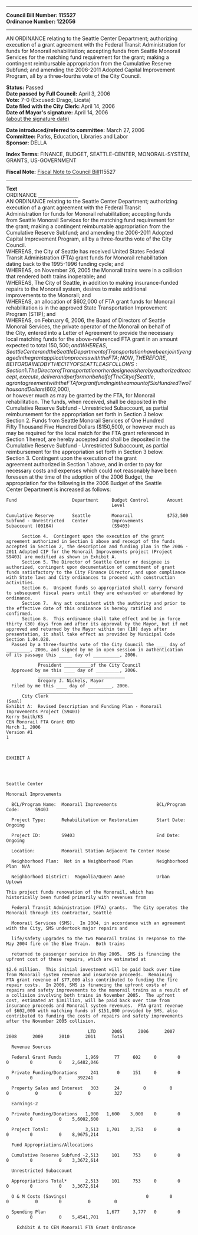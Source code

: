 * * * * *  
  
**Council Bill Number: [](#h0)[](#h2)115527**   
**Ordinance Number: 122056**  
  
* * * * *  
  
AN ORDINANCE relating to the Seattle Center Department; authorizing execution of a grant agreement with the Federal Transit Administration for funds for Monorail rehabilitation; accepting funds from Seattle Monorail Services for the matching fund requirement for the grant; making a contingent reimbursable appropriation from the Cumulative Reserve Subfund; and amending the 2006-2011 Adopted Capital Improvement Program, all by a three-fourths vote of the City Council.  
  
**Status:** Passed   
**Date passed by Full Council:** April 3, 2006   
**Vote:** 7-0 (Excused: Drago, Licata)   
**Date filed with the City Clerk:** April 14, 2006   
**Date of Mayor's signature:** April 14, 2006   
[(about the signature date)](/~public/approvaldate.htm)   
  
  
**Date introduced/referred to committee:** March 27, 2006   
**Committee:** Parks, Education, Libraries and Labor   
**Sponsor:** DELLA   
  
**Index Terms:** FINANCE, BUDGET, SEATTLE-CENTER, MONORAIL-SYSTEM, GRANTS, US-GOVERNMENT  
  
**Fiscal Note:** [Fiscal Note to Council Bill](http://clerk.seattle.gov/~public/fnote/115527.htm)[](#h1)[](#h3)115527  
  
* * * * *  
  
**Text**  
    ORDINANCE _________________  
    AN ORDINANCE relating to the Seattle Center Department; authorizing  
    execution of a grant agreement with the Federal Transit  
    Administration for funds for Monorail rehabilitation; accepting funds  
    from Seattle Monorail Services for the matching fund requirement for  
    the grant; making a contingent reimbursable appropriation from the  
    Cumulative Reserve Subfund; and amending the 2006-2011 Adopted  
    Capital Improvement Program, all by a three-fourths vote of the City  
    Council.  
    WHEREAS, the City of Seattle has received United States Federal  
    Transit Administration (FTA) grant funds for Monorail rehabilitation  
    dating back to the 1995-1996 funding cycle; and  
    WHEREAS, on November 26, 2005 the Monorail trains were in a collision  
    that rendered both trains inoperable; and  
    WHEREAS, The City of Seattle, in addition to making insurance-funded  
    repairs to the Monorail system, desires to make additional  
    improvements to the Monorail; and  
    WHEREAS, an allocation of $602,000 of FTA grant funds for Monorail  
    rehabilitation is in the approved State Transportation Improvement  
    Program (STIP); and  
    WHEREAS, on February 6, 2006, the Board of Directors of Seattle  
    Monorail Services, the private operator of the Monorail on behalf of  
    the City, entered into a Letter of Agreement to provide the necessary  
    local matching funds for the above-referenced FTA grant in an amount  
    expected to total $150,500; and  
    WHEREAS, Seattle Center and the Seattle Department of Transportation  
    have been jointly engaged in the grant application process with the  
    FTA;  
    NOW, THEREFORE,  
    BE IT ORDAINED BY THE CITY OF SEATTLE AS FOLLOWS:  
          Section 1.  The Director of Transportation or her designee is  
    hereby authorized to accept, execute, deliver and perform on behalf  
    of The City of Seattle, a grant agreement with the FTA for grant  
    funding in the amount of Six Hundred Two Thousand Dollars ($602,000),  
    or however much as may be granted by the FTA, for Monorail  
    rehabilitation.  The funds, when received, shall be deposited in the  
    Cumulative Reserve Subfund - Unrestricted Subaccount, as partial  
    reimbursement for the appropriation set forth in Section 3 below.  
          Section 2.  Funds from Seattle Monorail Services of One Hundred  
    Fifty Thousand Five Hundred Dollars ($150,500), or however much as  
    may be required for the local match for the FTA grant referenced in  
    Section 1 hereof, are hereby accepted and shall be deposited in the  
    Cumulative Reserve Subfund - Unrestricted Subaccount, as partial  
    reimbursement for the appropriation set forth in Section 3 below.  
          Section 3.  Contingent upon the execution of the grant  
    agreement authorized in Section 1 above, and in order to pay for  
    necessary costs and expenses which could not reasonably have been  
    foreseen at the time of the adoption of the 2006 Budget, the  
    appropriation for the following in the 2006 Budget of the Seattle  
    Center Department is increased as follows:  
  
    Fund                     Department     Budget Control       Amount  
                                            Level  
  
    Cumulative Reserve       Seattle        Monorail             $752,500  
    Subfund - Unrestricted   Center         Improvements  
    Subaccount (00164)                      (S9403)  
  
          Section 4.  Contingent upon the execution of the grant  
    agreement authorized in Section 1 above and receipt of the funds  
    accepted in Section 2, the description and funding plan in the 2006 -  
    2011 Adopted CIP for the Monorail Improvements project (Project  
    S9403) are modified as shown in Exhibit A.  
          Section 5. The Director of Seattle Center or designee is  
    authorized, contingent upon documentation of commitment of grant  
    funds satisfactory to the City Finance Director, and upon compliance  
    with State laws and City ordinances to proceed with construction  
    activities.  
          Section 6.  Unspent funds so appropriated shall carry forward  
    to subsequent fiscal years until they are exhausted or abandoned by  
    ordinance.  
          Section 7.  Any act consistent with the authority and prior to  
    the effective date of this ordinance is hereby ratified and  
    confirmed.  
          Section 8.  This ordinance shall take effect and be in force  
    thirty (30) days from and after its approval by the Mayor, but if not  
    approved and returned by the Mayor within ten (10) days after  
    presentation, it shall take effect as provided by Municipal Code  
    Section 1.04.020.  
      Passed by a three-fourths vote of the City Council the ____ day of  
    _________, 2006, and signed by me in open session in authentication  
    of its passage this _____ day of __________, 2006.  
                _________________________________  
                President __________of the City Council  
      Approved by me this ____ day of _________, 2006.  
                _________________________________  
                Gregory J. Nickels, Mayor  
      Filed by me this ____ day of _________, 2006.  
                ____________________________________  
          City Clerk  
    (Seal)  
    Exhibit A:  Revised Description and Funding Plan - Monorail  
    Improvements Project (S9403)  
    Kerry Smith/KS  
    CEN Monorail FTA Grant ORD  
    March 1, 2006  
    Version #1  
    1  
  
  
  
    EXHIBIT A  
  
  
  
  
    Seattle Center  
  
    Monorail Improvements  
  
      BCL/Program Name:  Monorail Improvements               BCL/Program Code:      S9403  
  
      Project Type:      Rehabilitation or Restoration       Start Date:  Ongoing  
  
      Project ID:        S9403                               End Date:    Ongoing  
  
      Location:          Monorail Station Adjacent To Center House  
  
      Neighborhood Plan:  Not in a Neighborhood Plan         Neighborhood Plan  N/A  
  
      Neighborhood District:  Magnolia/Queen Anne            Urban   Uptown  
  
    This project funds renovation of the Monorail, which has  
    historically been funded primarily with revenues from  
  
      Federal Transit Administration (FTA) grants.  The City operates the  
    Monorail through its contractor, Seattle  
  
      Monorail Services (SMS).  In 2004, in accordance with an agreement  
    with the City, SMS undertook major repairs and  
  
      life/safety upgrades to the two Monorail trains in response to the  
    May 2004 fire on the Blue Train.  Both trains  
  
      returned to passenger service in May 2005.  SMS is financing the  
    upfront cost of these repairs, which are estimated at  
  
    $2.6 million.  This initial investment will be paid back over time  
    from Monorail system revenue and insurance proceeds.  Remaining  
    FTA grant revenue of $77,000 also contributed to funding the fire  
    repair costs.  In 2006, SMS is financing the upfront costs of  
    repairs and safety improvements to the monorail trains as a result of  
    a collision involving both trains in November 2005.  The upfront  
    cost, estimated at $3million, will be paid back over time from  
    insurance proceeds and Monorail system revenues.  FTA grant revenue  
    of $602,000 with matching funds of $151,000 provided by SMS, also  
    contributed to funding the costs of repairs and safety improvements  
    after the November 2005 collision.  
  
                                   LTD      2005      2006      2007      2008      2009      2010      2011      Total  
  
      Revenue Sources  
  
      Federal Grant Funds         1,969      77     602     0        0          0        0          0    2,6482,046  
  
      Private Funding/Donations     241       0     151     0        0          0        0          0      392241  
  
      Property Sales and Interest   303      24         0         0        0          0        0          0         327  
  
      Earnings-2  
  
      Private Funding/Donations   1,000   1,600    3,000    0        0          0        0          0    5,6002,600  
  
      Project Total:              3,513   1,701    3,753    0        0          0        0          0    8,9675,214  
  
      Fund Appropriations/Allocations  
  
      Cumulative Reserve Subfund -2,513     101     753     0        0          0        0          0    3,3672,614  
  
      Unrestricted Subaccount  
  
      Appropriations Total*       2,513     101     753     0        0          0        0          0    3,3672,614  
  
      O & M Costs (Savings)                              0        0        0          0        0          0         0  
  
      Spending Plan                       1,677     3,777   0        0          0        0          0    5,4541,701  
  
        Exhibit A to CEN Monorail FTA Grant Ordinance  

